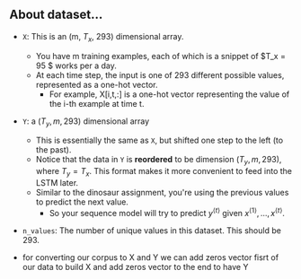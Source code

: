 
## About dataset...

- `X`: This is an (m, $T_x$, 293) dimensional array. 
    - You have m training examples, each of which is a snippet of $T_x = 95 $ works per a day. 
    - At each time step, the input is one of 293 different possible values, represented as a one-hot vector. 
        - For example, X[i,t,:] is a one-hot vector representing the value of the i-th example at time t. 

- `Y`: a $(T_y, m, 293)$ dimensional array
    - This is essentially the same as `X`, but shifted one step to the left (to the past). 
    - Notice that the data in `Y` is **reordered** to be dimension $(T_y, m, 293)$, where $T_y = T_x$. This format makes it more convenient to feed into the LSTM later.
    - Similar to the dinosaur assignment, you're using the previous values to predict the next value.
        - So your sequence model will try to predict $y^{\langle t \rangle}$ given $x^{\langle 1\rangle}, \ldots, x^{\langle t \rangle}$. 

- `n_values`: The number of unique values in this dataset. This should be 293. 

- for converting our corpus to X and Y we can add zeros vector fisrt of our data to build X
and add zeros vector to the end to have Y 